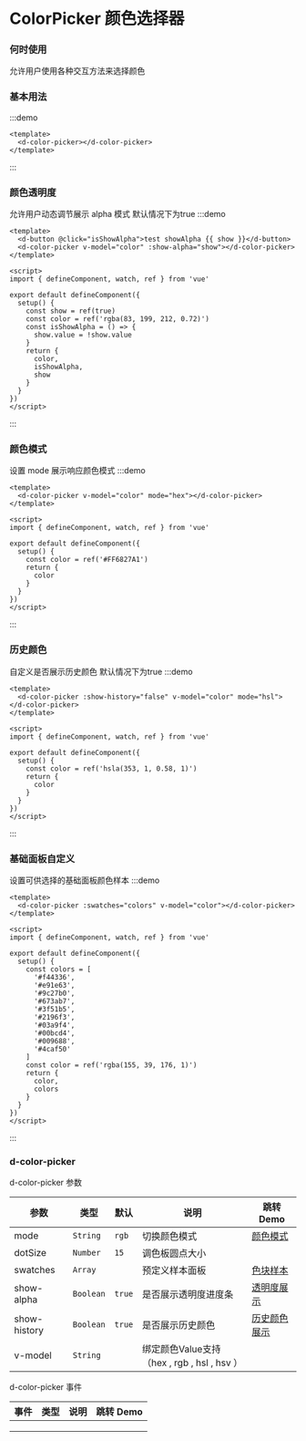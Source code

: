 # ColorPicker 颜色选择器

### 何时使用

允许用户使用各种交互方法来选择颜色

### 基本用法

:::demo

```vue
<template>
  <d-color-picker></d-color-picker>
</template>
```

:::

### 颜色透明度

允许用户动态调节展示 alpha 模式 默认情况下为true
:::demo

```vue
<template>
  <d-button @click="isShowAlpha">test showAlpha {{ show }}</d-button>
  <d-color-picker v-model="color" :show-alpha="show"></d-color-picker>
</template>

<script>
import { defineComponent, watch, ref } from 'vue'

export default defineComponent({
  setup() {
    const show = ref(true)
    const color = ref('rgba(83, 199, 212, 0.72)')
    const isShowAlpha = () => {
      show.value = !show.value
    }
    return {
      color,
      isShowAlpha,
      show
    }
  }
})
</script>
```

:::

### 颜色模式

设置 mode 展示响应颜色模式 
:::demo

```vue
<template>
  <d-color-picker v-model="color" mode="hex"></d-color-picker>
</template>

<script>
import { defineComponent, watch, ref } from 'vue'

export default defineComponent({
  setup() {
    const color = ref('#FF6827A1')
    return {
      color
    }
  }
})
</script>
```

:::

### 历史颜色

自定义是否展示历史颜色 默认情况下为true
:::demo

```vue
<template>
  <d-color-picker :show-history="false" v-model="color" mode="hsl"></d-color-picker>
</template>

<script>
import { defineComponent, watch, ref } from 'vue'

export default defineComponent({
  setup() {
    const color = ref('hsla(353, 1, 0.58, 1)')
    return {
      color
    }
  }
})
</script>
```

:::

### 基础面板自定义
设置可供选择的基础面板颜色样本
:::demo

```vue
<template>
  <d-color-picker :swatches="colors" v-model="color"></d-color-picker>
</template>

<script>
import { defineComponent, watch, ref } from 'vue'

export default defineComponent({
  setup() {
    const colors = [
      '#f44336',
      '#e91e63',
      '#9c27b0',
      '#673ab7',
      '#3f51b5',
      '#2196f3',
      '#03a9f4',
      '#00bcd4',
      '#009688',
      '#4caf50'
    ]
    const color = ref('rgba(155, 39, 176, 1)')
    return {
      color,
      colors
    }
  }
})
</script>
```

:::

### d-color-picker

d-color-picker 参数

| 参数         | 类型      | 默认   | 说明                                        | 跳转 Demo                   |
| ------------ | --------- | ------ | ------------------------------------------- | --------------------------- |
| mode         | `String`  | `rgb`  | 切换颜色模式                                | [颜色模式](#颜色模式)       |  |
| dotSize      | `Number`  | `15`   | 调色板圆点大小                              |                             |  |
| swatches     | `Array`   |        | 预定义样本面板                              | [色块样本](#基础面板自定义) |  |
| show-alpha   | `Boolean` | `true` | 是否展示透明度进度条                        | [透明度展示](#颜色透明度)   |  |
| show-history | `Boolean` | `true` | 是否展示历史颜色                            | [历史颜色展示](#历史颜色)   |  |
| v-model      | `String`  |        | 绑定颜色Value支持（hex , rgb , hsl , hsv ） |                             |  |



d-color-picker 事件

| 事件 | 类型 | 说明 | 跳转 Demo |
| ---- | ---- | ---- | --------- |
|      |      |      |           |
|      |      |      |           |
|      |      |      |           |
